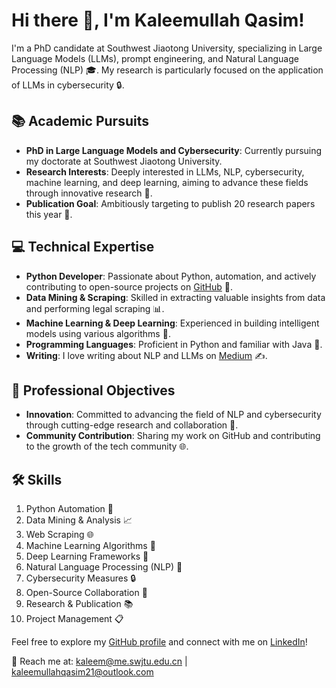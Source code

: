 # Hi there 👋, I'm Kaleemullah Qasim!

I'm a PhD candidate at Southwest Jiaotong University, specializing in Large Language Models (LLMs), prompt engineering, and Natural Language Processing (NLP) 🎓. My research is particularly focused on the application of LLMs in cybersecurity 🔒.

## 📚 Academic Pursuits
- **PhD in Large Language Models and Cybersecurity**: Currently pursuing my doctorate at Southwest Jiaotong University.
- **Research Interests**: Deeply interested in LLMs, NLP, cybersecurity, machine learning, and deep learning, aiming to advance these fields through innovative research 🧠.
- **Publication Goal**: Ambitiously targeting to publish 20 research papers this year 📝.

## 💻 Technical Expertise
- **Python Developer**: Passionate about Python, automation, and actively contributing to open-source projects on [GitHub](https://github.com/Kaleemullahqasim) 🐍.
- **Data Mining & Scraping**: Skilled in extracting valuable insights from data and performing legal scraping 📊.
- **Machine Learning & Deep Learning**: Experienced in building intelligent models using various algorithms 🤖.
- **Programming Languages**: Proficient in Python and familiar with Java 💼.
- **Writing**: I love writing about NLP and LLMs on [Medium](https://medium.com/@kaleemullahqasim) ✍️.

## 🎯 Professional Objectives
- **Innovation**: Committed to advancing the field of NLP and cybersecurity through cutting-edge research and collaboration 🚀.
- **Community Contribution**: Sharing my work on GitHub and contributing to the growth of the tech community 🌐.

## 🛠️ Skills
1. Python Automation 🐍
2. Data Mining & Analysis 📈
3. Web Scraping 🌐
4. Machine Learning Algorithms 🤖
5. Deep Learning Frameworks 🧠
6. Natural Language Processing (NLP) 📖
7. Cybersecurity Measures 🔒
8. Open-Source Collaboration 🤝
9. Research & Publication 📚
10. Project Management 📋

Feel free to explore my [GitHub profile](https://github.com/Kaleemullahqasim) and connect with me on [LinkedIn](https://www.linkedin.com/in/kaleemullah-qasim/)!

📩 Reach me at: kaleem@me.swjtu.edu.cn | kaleemullahqasim21@outlook.com 
